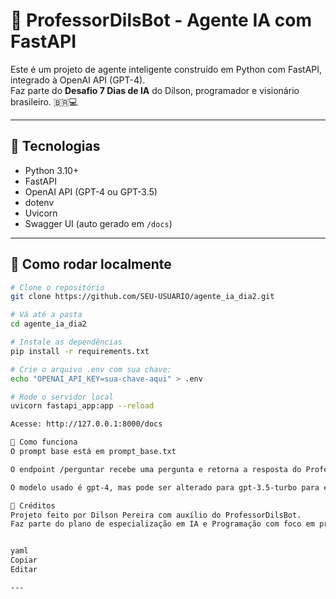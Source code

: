 # 🤖 ProfessorDilsBot - Agente IA com FastAPI

Este é um projeto de agente inteligente construído em Python com FastAPI, integrado à OpenAI API (GPT-4).  
Faz parte do **Desafio 7 Dias de IA** do Dilson, programador e visionário brasileiro. 🇧🇷💻

---

## 🚀 Tecnologias

- Python 3.10+
- FastAPI
- OpenAI API (GPT-4 ou GPT-3.5)
- dotenv
- Uvicorn
- Swagger UI (auto gerado em `/docs`)

---

## 📁 Como rodar localmente

```bash
# Clone o repositório
git clone https://github.com/SEU-USUARIO/agente_ia_dia2.git

# Vá até a pasta
cd agente_ia_dia2

# Instale as dependências
pip install -r requirements.txt

# Crie o arquivo .env com sua chave:
echo "OPENAI_API_KEY=sua-chave-aqui" > .env

# Rode o servidor local
uvicorn fastapi_app:app --reload

Acesse: http://127.0.0.1:8000/docs

💬 Como funciona
O prompt base está em prompt_base.txt

O endpoint /perguntar recebe uma pergunta e retorna a resposta do ProfessorDilsBot

O modelo usado é gpt-4, mas pode ser alterado para gpt-3.5-turbo para economizar tokens

🧠 Créditos
Projeto feito por Dilson Pereira com auxílio do ProfessorDilsBot.
Faz parte do plano de especialização em IA e Programação com foco em projetos reais.


yaml
Copiar
Editar

---

